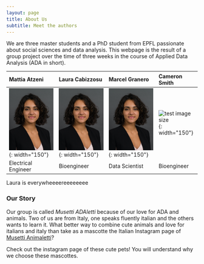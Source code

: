 ```yaml
---
layout: page
title: About Us
subtitle: Meet the authors
---
```


We are three master students and a PhD student from EPFL passionate about social sciences and data analysis. This webpage is the result of a group project over the time of three weeks in the course of Applied Data Analysis (ADA in short). 

| Mattia Atzeni | Laura Cabizzosu | Marcel Granero | Cameron Smith |
| :------ |:--- | :--- | :--- |
| ![test image size](laura.jpg){: width="150"}  | ![test image size](laura.jpg){: width="150"} | ![test image size](laura.jpg){: width="150"}  | ![test image size](handsome_guy.jpg){: width="150"} | 
| Electrical Engineer | Bioengineer | Data Scientist | Bioengineer |

Laura is everywheeeereeeeeeee

### Our Story
 
Our group is called *Musetti ADAletti* because of our love for ADA and animals. Two of us are from Italy, one speaks fluently italian and the others wants to learn it. What better way to combine cute animals and love for italians and italy than take as a mascotte the Italian Instagram page of [Musetti Animaletti](https://www.instagram.com/musetti_animaletti/?hl=en)?

Check out the instagram page of these cute pets! You will understand why we choose these mascottes.


